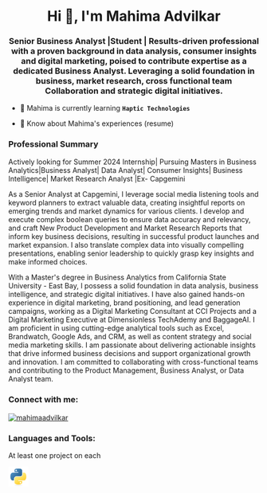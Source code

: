 <h1 align="center">Hi 👋, I'm Mahima Advilkar</h1>
<h3 align="center">Senior Business Analyst |Student | Results-driven professional with a proven background in data analysis, consumer insights and digital marketing, poised to contribute expertise as a dedicated Business Analyst. Leveraging a solid foundation in business, market research, cross functional team Collaboration and strategic digital initiatives. </h3>

- 🌱 Mahima is currently learning **`Haptic Technologies`** 

- 📄 Know about Mahima's experiences (resume) 

<h3  align="left">Professional Summary</h3>
  
Actively looking for Summer 2024 Internship| Pursuing Masters in Business Analytics|Business Analyst| Data Analyst| Consumer Insights| Business Intelligence| Market Research Analyst |Ex- Capgemini

As a Senior Analyst at Capgemini, I leverage social media listening tools and keyword planners to extract valuable data, creating insightful reports on emerging trends and market dynamics for various clients. I develop and execute complex boolean queries to ensure data accuracy and relevancy, and craft New Product Development and Market Research Reports that inform key business decisions, resulting in successful product launches and market expansion. I also translate complex data into visually compelling presentations, enabling senior leadership to quickly grasp key insights and make informed choices. 

With a Master's degree in Business Analytics from California State University - East Bay, I possess a solid foundation in data analysis, business intelligence, and strategic digital initiatives. I have also gained hands-on experience in digital marketing, brand positioning, and lead generation campaigns, working as a Digital Marketing Consultant at CCI Projects and a Digital Marketing Executive at Dimensionless TechAdemy and BaggageAI. I am proficient in using cutting-edge analytical tools such as Excel, Brandwatch, Google Ads, and CRM, as well as content strategy and social media marketing skills. I am passionate about delivering actionable insights that drive informed business decisions and support organizational growth and innovation. I am committed to collaborating with cross-functional teams and contributing to the Product Management, Business Analyst, or Data Analyst team.

<h3 align="left">Connect with me:</h3>
<p align="left">
<a href="https://linkedin.com/in/mahimaadvilkar" target="blank"><img align="center" src="https://raw.githubusercontent.com/rahuldkjain/github-profile-readme-generator/master/src/images/icons/Social/linked-in-alt.svg" alt="mahimaadvilkar" height="30" width="40" /></a>

</p>


<h3 align="left">Languages and Tools:</h3>
<p> At least one project on each </p>
<p align="left"> <a href="https://www.python.org" target="_blank" rel="noreferrer"> <img src="https://raw.githubusercontent.com/devicons/devicon/master/icons/python/python-original.svg" alt="python" width="40" height="40"/> </a> </p>
